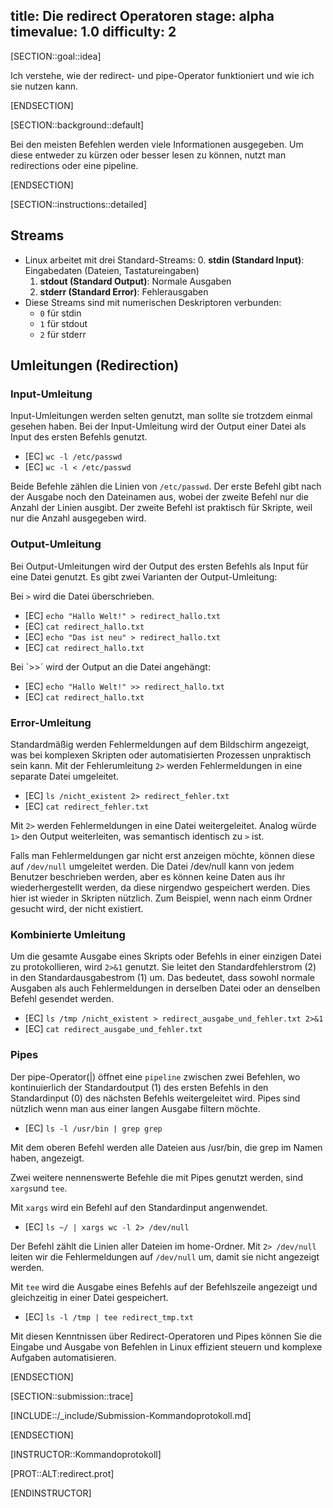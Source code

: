 title: Die redirect Operatoren
stage: alpha
timevalue: 1.0
difficulty: 2
---

[SECTION::goal::idea]

Ich verstehe, wie der redirect- und pipe-Operator funktioniert und wie ich sie nutzen kann.

[ENDSECTION]

[SECTION::background::default]

Bei den meisten Befehlen werden viele Informationen ausgegeben. Um diese entweder zu kürzen oder 
besser lesen zu können, nutzt man redirections oder eine pipeline.

[ENDSECTION]

[SECTION::instructions::detailed]

## Streams

- Linux arbeitet mit drei Standard-Streams:
    0. **stdin (Standard Input)**: Eingabedaten (Dateien, Tastatureingaben)
    1. **stdout (Standard Output)**: Normale Ausgaben
    2. **stderr (Standard Error)**: Fehlerausgaben
- Diese Streams sind mit numerischen Deskriptoren verbunden:
    - `0` für stdin
    - `1` für stdout
    - `2` für stderr

## **Umleitungen (Redirection)**

### Input-Umleitung

Input-Umleitungen werden selten genutzt, man sollte sie trotzdem einmal gesehen haben.
Bei der Input-Umleitung wird der Output einer Datei als Input des ersten Befehls genutzt.

- [EC] `wc -l /etc/passwd`
- [EC] `wc -l < /etc/passwd`

Beide Befehle zählen die Linien von `/etc/passwd`. Der erste Befehl gibt nach der Ausgabe noch den 
Dateinamen aus, wobei der zweite Befehl nur die Anzahl der Linien ausgibt. Der zweite  Befehl ist 
praktisch für Skripte, weil nur die Anzahl ausgegeben wird.

### Output-Umleitung

Bei Output-Umleitungen wird der Output des ersten Befehls als Input für eine Datei genutzt.
Es gibt zwei Varianten der Output-Umleitung:

Bei `>` wird die Datei überschrieben.

- [EC] `echo "Hallo Welt!" > redirect_hallo.txt`
- [EC] `cat redirect_hallo.txt`
- [EC] `echo "Das ist neu" > redirect_hallo.txt`
- [EC] `cat redirect_hallo.txt`

Bei `>>´ wird der Output an die Datei angehängt:

- [EC] `echo "Hallo Welt!" >> redirect_hallo.txt`
- [EC] `cat redirect_hallo.txt`


### Error-Umleitung

Standardmäßig werden Fehlermeldungen auf dem Bildschirm angezeigt, was bei komplexen Skripten oder 
automatisierten Prozessen unpraktisch sein kann. Mit der Fehlerumleitung `2>` werden Fehlermeldungen 
in eine separate Datei umgeleitet. 

 - [EC] `ls /nicht_existent 2> redirect_fehler.txt`
 - [EC] `cat redirect_fehler.txt`

Mit `2>` werden Fehlermeldungen in eine Datei weitergeleitet. Analog würde `1>` den Output weiterleiten, 
was semantisch identisch zu `>` ist.

Falls man Fehlermeldungen gar nicht erst anzeigen möchte, können diese auf `/dev/null` umgeleitet werden.
Die Datei /dev/null kann von jedem Benutzer beschrieben werden, aber es können keine Daten aus ihr 
wiederhergestellt werden, da diese nirgendwo gespeichert werden.
Dies hier ist wieder in Skripten nützlich. Zum Beispiel, wenn nach einm Ordner gesucht wird, der nicht 
existiert.

### Kombinierte Umleitung

Um die gesamte Ausgabe eines Skripts oder Befehls in einer einzigen Datei zu protokollieren, wird 
`2>&1` genutzt. Sie leitet den Standardfehlerstrom (2) in den Standardausgabestrom (1) um. Das 
bedeutet, dass sowohl normale Ausgaben als auch Fehlermeldungen in derselben Datei oder an denselben 
Befehl gesendet werden. 

 - [EC] `ls /tmp /nicht_existent > redirect_ausgabe_und_fehler.txt 2>&1`
 - [EC] `cat redirect_ausgabe_und_fehler.txt`

### Pipes

Der pipe-Operator(|) öffnet eine `pipeline` zwischen zwei Befehlen, wo kontinuierlich der Standardoutput (1)
des ersten Befehls in den Standardinput (0) des nächsten Befehls weitergeleitet wird.
Pipes sind nützlich wenn man aus einer langen Ausgabe filtern möchte.

 - [EC] `ls -l /usr/bin | grep grep`

Mit dem oberen Befehl werden alle Dateien aus /usr/bin, die grep im Namen haben, angezeigt.

Zwei weitere nennenswerte Befehle die mit Pipes genutzt werden, sind `xargs`und `tee`.

Mit `xargs` wird ein Befehl auf den Standardinput angenwendet.

 - [EC] `ls ~/ | xargs wc -l 2> /dev/null`

Der Befehl zählt die Linien aller Dateien im home-Ordner. Mit `2> /dev/null` leiten wir die 
Fehlermeldungen auf `/dev/null` um, damit sie nicht angezeigt werden.

Mit `tee` wird die Ausgabe eines Befehls auf der Befehlszeile angezeigt und gleichzeitig in einer Datei gespeichert.

 - [EC] `ls -l /tmp | tee redirect_tmp.txt`

Mit diesen Kenntnissen über Redirect-Operatoren und Pipes können Sie die Eingabe und Ausgabe von 
Befehlen in Linux effizient steuern und komplexe Aufgaben automatisieren.

[ENDSECTION]

[SECTION::submission::trace]

[INCLUDE::/_include/Submission-Kommandoprotokoll.md]

[ENDSECTION]

[INSTRUCTOR::Kommandoprotokoll]

[PROT::ALT:redirect.prot]

[ENDINSTRUCTOR]
